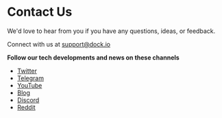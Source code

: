 # Contact Us

We'd love to hear from you if you have any questions, ideas, or feedback.&#x20;

Connect with us at support@dock.io

**Follow our tech developments and news on these channels**

* [Twitter](https://twitter.com/docknetwork)
* [Telegram](https://t.me/dockio)
* [YouTube](https://www.youtube.com/channel/UC8vcF6sIhussJ6nZsSid\_cA/videos)
* [Blog](https://blog.dock.io/)
* [Discord](https://discord.com/invite/feW8KGf7r3)
* [Reddit](https://www.reddit.com/r/Dock/)
